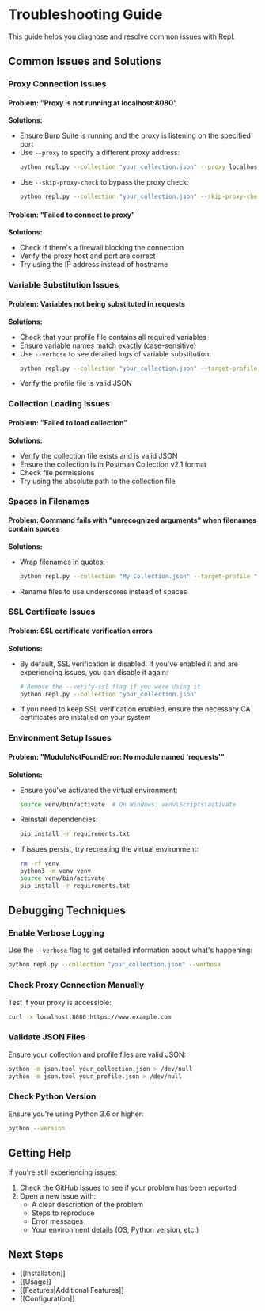 # Troubleshooting Guide

This guide helps you diagnose and resolve common issues with Repl.

## Common Issues and Solutions

### Proxy Connection Issues

#### Problem: "Proxy is not running at localhost:8080"

**Solutions:**
- Ensure Burp Suite is running and the proxy is listening on the specified port
- Use `--proxy` to specify a different proxy address:
  ```bash
  python repl.py --collection "your_collection.json" --proxy localhost:9090
  ```
- Use `--skip-proxy-check` to bypass the proxy check:
  ```bash
  python repl.py --collection "your_collection.json" --skip-proxy-check
  ```

#### Problem: "Failed to connect to proxy"

**Solutions:**
- Check if there's a firewall blocking the connection
- Verify the proxy host and port are correct
- Try using the IP address instead of hostname

### Variable Substitution Issues

#### Problem: Variables not being substituted in requests

**Solutions:**
- Check that your profile file contains all required variables
- Ensure variable names match exactly (case-sensitive)
- Use `--verbose` to see detailed logs of variable substitution:
  ```bash
  python repl.py --collection "your_collection.json" --target-profile "your_profile.json" --verbose
  ```
- Verify the profile file is valid JSON

### Collection Loading Issues

#### Problem: "Failed to load collection"

**Solutions:**
- Verify the collection file exists and is valid JSON
- Ensure the collection is in Postman Collection v2.1 format
- Check file permissions
- Try using the absolute path to the collection file

### Spaces in Filenames

#### Problem: Command fails with "unrecognized arguments" when filenames contain spaces

**Solutions:**
- Wrap filenames in quotes:
  ```bash
  python repl.py --collection "My Collection.json" --target-profile "My Profile.json"
  ```
- Rename files to use underscores instead of spaces

### SSL Certificate Issues

#### Problem: SSL certificate verification errors

**Solutions:**
- By default, SSL verification is disabled. If you've enabled it and are experiencing issues, you can disable it again:
  ```bash
  # Remove the --verify-ssl flag if you were using it
  python repl.py --collection "your_collection.json"
  ```
- If you need to keep SSL verification enabled, ensure the necessary CA certificates are installed on your system

### Environment Setup Issues

#### Problem: "ModuleNotFoundError: No module named 'requests'"

**Solutions:**
- Ensure you've activated the virtual environment:
  ```bash
  source venv/bin/activate  # On Windows: venv\Scripts\activate
  ```
- Reinstall dependencies:
  ```bash
  pip install -r requirements.txt
  ```
- If issues persist, try recreating the virtual environment:
  ```bash
  rm -rf venv
  python3 -m venv venv
  source venv/bin/activate
  pip install -r requirements.txt
  ```

## Debugging Techniques

### Enable Verbose Logging

Use the `--verbose` flag to get detailed information about what's happening:

```bash
python repl.py --collection "your_collection.json" --verbose
```

### Check Proxy Connection Manually

Test if your proxy is accessible:

```bash
curl -x localhost:8080 https://www.example.com
```

### Validate JSON Files

Ensure your collection and profile files are valid JSON:

```bash
python -m json.tool your_collection.json > /dev/null
python -m json.tool your_profile.json > /dev/null
```

### Check Python Version

Ensure you're using Python 3.6 or higher:

```bash
python --version
```

## Getting Help

If you're still experiencing issues:

1. Check the [GitHub Issues](https://github.com/darmado/repl/issues) to see if your problem has been reported
2. Open a new issue with:
   - A clear description of the problem
   - Steps to reproduce
   - Error messages
   - Your environment details (OS, Python version, etc.)

## Next Steps

- [[Installation]]
- [[Usage]]
- [[Features|Additional Features]]
- [[Configuration]] 